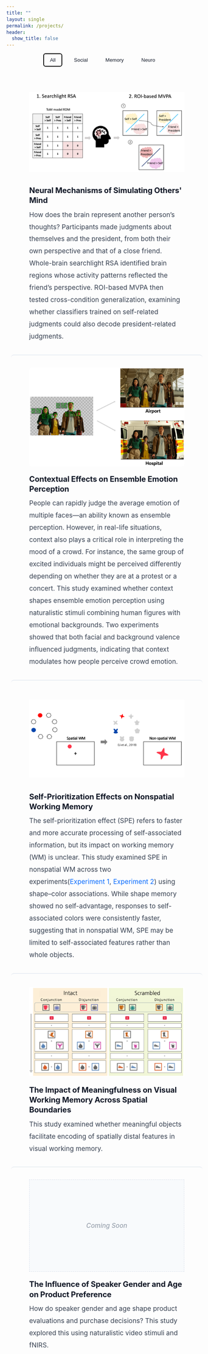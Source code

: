 ```yaml
---
title: ""
layout: single
permalink: /projects/
header:
  show_title: false
---
```


<!-- ====== Filters ====== -->
<div class="project-filters">
  <button class="filter-button active" onclick="filterSelection('all', this)">All</button>
  <button class="filter-button" onclick="filterSelection('social', this)">Social</button>
  <button class="filter-button" onclick="filterSelection('memory', this)">Memory</button>
  <button class="filter-button" onclick="filterSelection('neuro', this)">Neuro</button>
</div>

<!-- ====== Projects (full-bleed) ====== -->
<div class="projects">

  <!-- Plan 1 -->
  <section class="project-row social neuro">
    <div class="project-image">
      <img src="/assets/img/projects/SRE2_method1.png" alt="Plan 1 image">
    </div>
    <div class="project-text">
      <h2>Neural Mechanisms of Simulating Others' Mind</h2>
      <p>
        How does the brain represent another person’s thoughts? Participants made judgments about themselves and the president, from both their own perspective and that of a close friend. Whole-brain searchlight RSA identified brain regions whose activity patterns reflected the friend’s perspective. ROI-based MVPA then tested cross-condition generalization, examining whether classifiers trained on self-related judgments could also decode president-related judgments.
      </p>
    </div>
  </section>

  <!-- Ensemble Emotion Perception -->
  <section class="project-row social">
    <div class="project-image">
      <img src="/assets/img/projects/CEP_method.png" alt="Ensemble Emotion Perception">
    </div>
    <div class="project-text">
      <h2>Contextual Effects on Ensemble Emotion Perception</h2>
      <p>
    People can rapidly judge the average emotion of multiple faces—an ability known as ensemble perception. However, in real-life situations, context also plays a critical role in interpreting the mood of a crowd. For instance, the same group of excited individuals might be perceived differently depending on whether they are at a protest or a concert. This study examined whether context shapes ensemble emotion perception using naturalistic stimuli combining human figures with emotional backgrounds. Two experiments showed that both facial and background valence influenced judgments, indicating that context modulates how people perceive crowd emotion.
      </p>
    </div>
  </section>

  <!-- SPE -->
  <section class="project-row social memory">
    <div class="project-image">
      <img src="/assets/img/projects/SPE_method.png" alt="Self-Prioritization Effects">
    </div>
    <div class="project-text">
      <h2>Self-Prioritization Effects on Nonspatial Working Memory</h2>
      <p>
        The self-prioritization effect (SPE) refers to faster and more accurate processing of self-associated information, but its impact on working memory (WM) is unclear. This study examined SPE in nonspatial WM across two experiments(<a href="/data/analyzeSPE8VCS1.html" target="_blank" class="project-link">Experiment 1</a>, <a href="/data/analyzeSPE8VCS2.html" target="_blank" class="project-link">Experiment 2</a>) using shape–color associations. While shape memory showed no self-advantage, responses to self-associated colors were consistently faster, suggesting that in nonspatial WM, SPE may be limited to self-associated features rather than whole objects.
      </p>
    </div>
  </section>

  <!-- Meaningfulness in VWM -->
  <section class="project-row memory">
    <div class="project-image">
      <img src="/assets/img/projects/Meaningfulness_method.png" alt="Meaningfulness Effects">
    </div>
    <div class="project-text">
      <h2>The Impact of Meaningfulness on Visual Working Memory Across Spatial Boundaries</h2>
      <p>
        This study examined whether meaningful objects facilitate encoding of spatially distal features in visual working memory.
      </p>
    </div>
  </section>

  <!-- fNIRS (no image) -->
  <section class="project-row neuro no-image">
    <div class="project-image" aria-hidden="true"></div>
    <div class="project-text">
      <h2>The Influence of Speaker Gender and Age on Product Preference</h2>
      <p>
        How do speaker gender and age shape product evaluations and purchase decisions? This study explored this using naturalistic video stimuli and fNIRS.
      </p>
    </div>
  </section>

</div>

<!-- ====== Filter logic ====== -->
<script>
function filterSelection(category, btn) {
  const rows = document.querySelectorAll('.project-row');
  rows.forEach(row => {
    const show = (category === 'all') || row.classList.contains(category);
    row.style.display = show ? '' : 'none';
  });
  document.querySelectorAll('.filter-button').forEach(b => b.classList.remove('active'));
  if (btn) btn.classList.add('active');
}
// 초기 상태: All
filterSelection('all', document.querySelector('.filter-button'));
</script>

<style>
/* ========= Filters (Underline Tabs) ========= */
.project-filters {
  display: flex;
  justify-content: center; /* 가로 중앙 정렬 */
  gap: 0.3rem;             /* 버튼 간 간격 */
  margin-bottom: 1.25rem;
}

.filter-button {
  padding: 0.5rem 1rem;
  margin: 0 0.3rem;
  background: transparent;       /* 배경 없음 → 버튼 느낌 제거 */
  border: none;                  /* 테두리 없음 */
  cursor: pointer;
  font-weight: 500;
  color: #111827;
  transition: color 0.2s;
}

.filter-button:hover {
  color: #000;                   /* hover 시 글씨만 진하게 */
}

.filter-button.active {
  color: #111827;
  border: 2px solid #000;        /* 클릭된 상태 → 검은색 테두리 */
  border-radius: 6px;
}
/* 포커스 접근성 */
.filter-button:focus-visible{ outline:2px solid #2563eb; outline-offset:2px; }

/* ========= Full-bleed container (break out of theme) ========= */
.projects {
  width: 100vw;
  margin-left: calc(50% - 50vw);
  margin-right: calc(50% - 50vw);
  padding: 0 1rem;
}
.page .page__inner-wrap { padding-left: 0; padding-right: 0; }

/* ========= Two-column layout: image left / text right ========= */
.project-row {
  display: grid;
  grid-template-columns: minmax(0, 40%) minmax(0, 60%);
  align-items: stretch;
  gap: 5rem;
  padding: 2rem 3rem 2rem;

  border-radius: 8px;
  transition: box-shadow .18s ease, transform .18s ease;
}

/* 구분선 */
.project-row + .project-row { border-top: 2px solid #e9edf3; }

/* 이미지 */
.project-image {
  display: flex;
  align-items: center;
  justify-content: center;
  transition: box-shadow .18s ease, transform .18s ease;
}
.project-image img {
  width: 100%;
  height: auto;
  max-height: 100%;
  object-fit: contain;
  border-radius: 6px;
}

/* 이미지 없는 항목: Coming Soon 중앙 표시 */
.project-row.no-image .project-image{
  position:relative;
  min-height:320px;
  border:1px dashed #d7deea;
  background:#f8fafc;
  display:block;
}
.project-row.no-image .project-image::before{
  content:"Coming Soon";
  position:absolute; top:50%; left:50%;
  transform:translate(-50%,-50%);
  font-size:1.05rem; color:#9aa3af;
  font-weight:500; font-style:italic;
  white-space:nowrap; pointer-events:none; user-select:none;
}

/* 텍스트 */
.project-text{ display:flex; flex-direction:column; justify-content:center; }
.project-text h2{
  margin:0 0 .5rem;
  font-size:clamp(1rem, 0.6vw + 0.9rem, 1.4rem);
  line-height:1.3; letter-spacing:-0.01em; color:#111827;
}
.project-text h2:hover{ cursor:pointer; text-decoration:underline; }
.project-text p{
  margin:0;
  font-size:clamp(0.98rem, 0.35vw + 0.9rem, 1.08rem);
  line-height:1.85; color:#374151;
}
.project-link{ color:#0a6cff; text-decoration:none; }
.project-link:hover{ text-decoration:underline; }

/* ========= Responsive ========= */
@media (max-width: 960px) {
  .projects { margin-left: 0; margin-right: 0; width: 100%; padding: 0 .75rem; }
  .project-row { grid-template-columns: 1fr; gap: 1.25rem; }
  .project-image img,
  .project-row.no-image .project-image { min-height: 240px; }
}

/* Reduced motion */
@media (prefers-reduced-motion: reduce){
  .project-image, .project-row { transition: none; }
  .project-image:hover { transform:none; box-shadow:none; }
}
</style>
